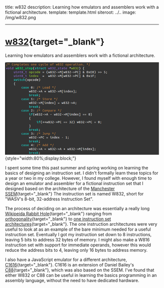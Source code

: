 title: w832
description: Learning how emulators and assemblers work with a fictional architecture.
template: template.html
siteroot: ../..
image: /img/w832.png

---

# [w832](https://gitlab.com/wasv/w832){target="\_blank"}
Learning how emulators and assemblers work with a fictional architecture.

![Sreenshot of code for w832](w832_code.png){style="width:80%;display:block;"}

I spent some time this past summer and spring working on learning the basics of designing an instruction set.
I didn't formally learn these topics for a year or two in my college.
However, I found myself with enough time to design an emulator and assembler for a fictional
instruction set that I designed based on the architecture of the
[Manchester SSEM](https://en.wikipedia.org/wiki/Manchester_Small-Scale_Experimental_Machine){target="\_blank"}
The instruction set is named W832, short for "WASV's 8-bit, 32-address Instruction Set".

The process of deciding on an architecture was essentially a really long [Wikipeida Rabbit Hole](https://www.xkcd.com/214){target="\_blank"}
ranging from [orthogonality](https://en.wikipedia.org/wiki/Orthogonal_instruction_set){target="\_blank"}
to [one instruction set architectures](https://en.wikipedia.org/wiki/One_instruction_set_computer){target="\_blank"}.
The one instruction architectures were very useful to look at as an example of the bare minimum needed for a useful instruction set.
Eventually I got my instruction set down to 8 instructions, leaving 5 bits to address 32 bytes of memory.
I might also make a W816 instruction set with support for immediate operands, however this would reduce the address bits to 4, leaving only 16 bytes to address memory.

I also have a JavaScript emulator for a different architecture, [C1616](https://gitlab.com/wasv/c1616-js){target="\_blank"}.
C1616 is an extension of Daniel Bailey's [C88](https://github.com/danieljabailey/C88){target="\_blank"}, which was also based on the SSEM.
I've found that either W832 or C88 can be useful in learning the basics programming in an assembly language, without the need to have dedicated hardware.
